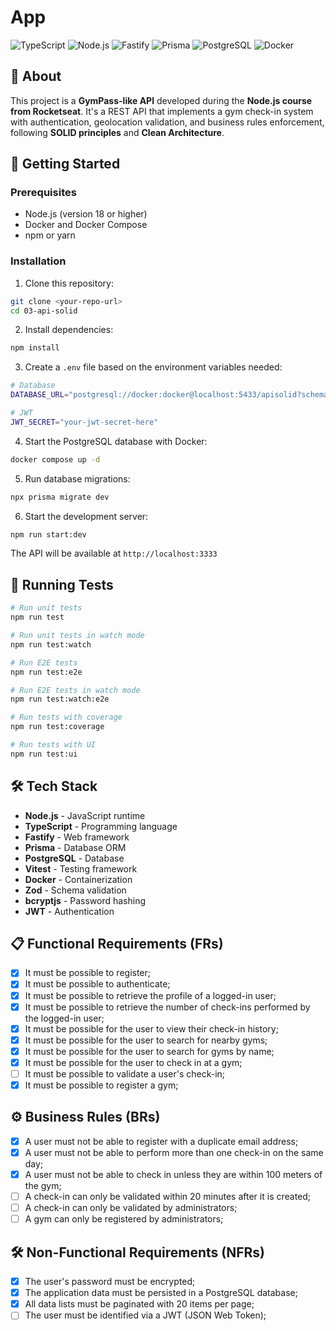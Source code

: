 # App

![TypeScript](https://img.shields.io/badge/typescript-%23007ACC.svg?style=for-the-badge&logo=typescript&logoColor=white)
![Node.js](https://img.shields.io/badge/node.js-6DA55F?style=for-the-badge&logo=node.js&logoColor=white)
![Fastify](https://img.shields.io/badge/fastify-%23000000.svg?style=for-the-badge&logo=fastify&logoColor=white)
![Prisma](https://img.shields.io/badge/Prisma-3982CE?style=for-the-badge&logo=Prisma&logoColor=white)
![PostgreSQL](https://img.shields.io/badge/postgresql-%23316192.svg?style=for-the-badge&logo=postgresql&logoColor=white)
![Docker](https://img.shields.io/badge/docker-%230db7ed.svg?style=for-the-badge&logo=docker&logoColor=white)

## 📖 About

This project is a **GymPass-like API** developed during the **Node.js course from Rocketseat**. It's a REST API that implements a gym check-in system with authentication, geolocation validation, and business rules enforcement, following **SOLID principles** and **Clean Architecture**.

## 🚀 Getting Started

### Prerequisites

- Node.js (version 18 or higher)
- Docker and Docker Compose
- npm or yarn

### Installation

1. Clone this repository:
```bash
git clone <your-repo-url>
cd 03-api-solid
```

2. Install dependencies:
```bash
npm install
```

3. Create a `.env` file based on the environment variables needed:
```bash
# Database
DATABASE_URL="postgresql://docker:docker@localhost:5433/apisolid?schema=public"

# JWT
JWT_SECRET="your-jwt-secret-here"
```

4. Start the PostgreSQL database with Docker:
```bash
docker compose up -d
```

5. Run database migrations:
```bash
npx prisma migrate dev
```

6. Start the development server:
```bash
npm run start:dev
```

The API will be available at `http://localhost:3333`

## 🧪 Running Tests

```bash
# Run unit tests
npm run test

# Run unit tests in watch mode
npm run test:watch

# Run E2E tests
npm run test:e2e

# Run E2E tests in watch mode
npm run test:watch:e2e

# Run tests with coverage
npm run test:coverage

# Run tests with UI
npm run test:ui
```

## 🛠️ Tech Stack

- **Node.js** - JavaScript runtime
- **TypeScript** - Programming language
- **Fastify** - Web framework
- **Prisma** - Database ORM
- **PostgreSQL** - Database
- **Vitest** - Testing framework
- **Docker** - Containerization
- **Zod** - Schema validation
- **bcryptjs** - Password hashing
- **JWT** - Authentication

## 📋 Functional Requirements (FRs)

- [x] It must be possible to register;
- [x] It must be possible to authenticate;
- [x] It must be possible to retrieve the profile of a logged-in user;
- [x] It must be possible to retrieve the number of check-ins performed by the logged-in user;
- [x] It must be possible for the user to view their check-in history;
- [x] It must be possible for the user to search for nearby gyms;
- [x] It must be possible for the user to search for gyms by name;
- [x] It must be possible for the user to check in at a gym;
- [ ] It must be possible to validate a user's check-in;
- [x] It must be possible to register a gym;

## ⚙️ Business Rules (BRs)

- [x] A user must not be able to register with a duplicate email address;
- [x] A user must not be able to perform more than one check-in on the same day;
- [x] A user must not be able to check in unless they are within 100 meters of the gym;
- [ ] A check-in can only be validated within 20 minutes after it is created;
- [ ] A check-in can only be validated by administrators;
- [ ] A gym can only be registered by administrators;

## 🛠 Non-Functional Requirements (NFRs)

- [x] The user's password must be encrypted;
- [x] The application data must be persisted in a PostgreSQL database;
- [x] All data lists must be paginated with 20 items per page;
- [ ] The user must be identified via a JWT (JSON Web Token);
